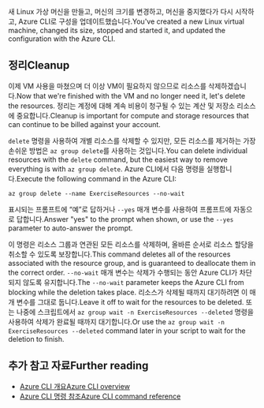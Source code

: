 <span data-ttu-id="bb1f1-101">새 Linux 가상 머신을 만들고, 머신의 크기를 변경하고, 머신을 중지했다가 다시 시작하고, Azure CLI로 구성을 업데이트했습니다.</span><span class="sxs-lookup"><span data-stu-id="bb1f1-101">You've created a new Linux virtual machine, changed its size, stopped and started it, and updated the configuration with the Azure CLI.</span></span>

## <a name="cleanup"></a><span data-ttu-id="bb1f1-102">정리</span><span class="sxs-lookup"><span data-stu-id="bb1f1-102">Cleanup</span></span>

<span data-ttu-id="bb1f1-103">이제 VM 사용을 마쳤으며 더 이상 VM이 필요하지 않으므로 리소스를 삭제하겠습니다.</span><span class="sxs-lookup"><span data-stu-id="bb1f1-103">Now that we're finished with the VM and no longer need it, let's delete the resources.</span></span> <span data-ttu-id="bb1f1-104">정리는 계정에 대해 계속 비용이 청구될 수 있는 계산 및 저장소 리소스에 중요합니다.</span><span class="sxs-lookup"><span data-stu-id="bb1f1-104">Cleanup is important for compute and storage resources that can continue to be billed against your account.</span></span> 

<span data-ttu-id="bb1f1-105">`delete` 명령을 사용하여 개별 리소스를 삭제할 수 있지만, 모든 리소스를 제거하는 가장 손쉬운 방법은 `az group delete`를 사용하는 것입니다.</span><span class="sxs-lookup"><span data-stu-id="bb1f1-105">You can delete individual resources with the `delete` command, but the easiest way to remove everything is with `az group delete`.</span></span> <span data-ttu-id="bb1f1-106">Azure CLI에서 다음 명령을 실행합니다.</span><span class="sxs-lookup"><span data-stu-id="bb1f1-106">Execute the following command in the Azure CLI:</span></span>

```azurecli
az group delete --name ExerciseResources --no-wait
```

<span data-ttu-id="bb1f1-107">표시되는 프롬프트에 “예”로 답하거나 `--yes` 매개 변수를 사용하여 프롬프트에 자동으로 답합니다.</span><span class="sxs-lookup"><span data-stu-id="bb1f1-107">Answer "yes" to the prompt when shown, or use the `--yes` parameter to auto-answer the prompt.</span></span>

<span data-ttu-id="bb1f1-108">이 명령은 리소스 그룹과 연관된 모든 리소스를 삭제하며, 올바른 순서로 리소스 할당을 취소할 수 있도록 보장합니다.</span><span class="sxs-lookup"><span data-stu-id="bb1f1-108">This command deletes all of the resources associated with the resource group, and is guaranteed to deallocate them in the correct order.</span></span> <span data-ttu-id="bb1f1-109">`--no-wait` 매개 변수는 삭제가 수행되는 동안 Azure CLI가 차단되지 않도록 유지합니다.</span><span class="sxs-lookup"><span data-stu-id="bb1f1-109">The `--no-wait` parameter keeps the Azure CLI from blocking while the deletion takes place.</span></span> <span data-ttu-id="bb1f1-110">리소스가 삭제될 때까지 대기하려면 이 매개 변수를 그대로 둡니다.</span><span class="sxs-lookup"><span data-stu-id="bb1f1-110">Leave it off to wait for the resources to be deleted.</span></span> <span data-ttu-id="bb1f1-111">또는 나중에 스크립트에서 `az group wait -n ExerciseResources --deleted` 명령을 사용하여 삭제가 완료될 때까지 대기합니다.</span><span class="sxs-lookup"><span data-stu-id="bb1f1-111">Or use the `az group wait -n ExerciseResources --deleted` command later in your script to wait for the deletion to finish.</span></span>


## <a name="further-reading"></a><span data-ttu-id="bb1f1-112">추가 참고 자료</span><span class="sxs-lookup"><span data-stu-id="bb1f1-112">Further reading</span></span>

- [<span data-ttu-id="bb1f1-113">Azure CLI 개요</span><span class="sxs-lookup"><span data-stu-id="bb1f1-113">Azure CLI overview</span></span>](https://docs.microsoft.com/cli/azure/?view=azure-cli-latest)
- [<span data-ttu-id="bb1f1-114">Azure CLI 명령 참조</span><span class="sxs-lookup"><span data-stu-id="bb1f1-114">Azure CLI command reference</span></span>](https://docs.microsoft.com/cli/azure/reference-index?view=azure-cli-latest)
